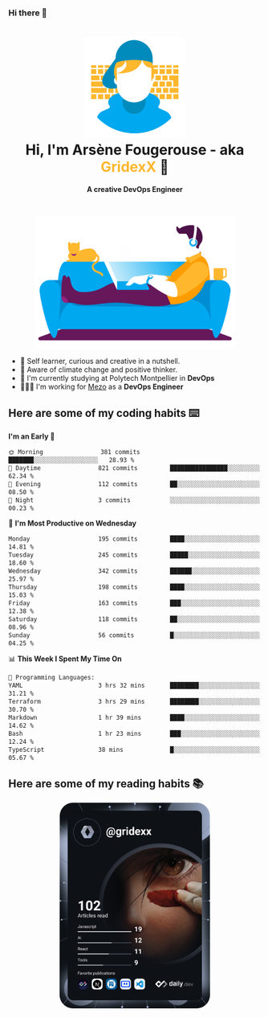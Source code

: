 ### Hi there 👋

<!--
**GridexX/gridexx** is a ✨ _special_ ✨ repository because its `README.md` (this file) appears on your GitHub profile.

Here are some ideas to get you started:

- 🔭 I’m currently working on ...
- 🌱 I’m currently learning ...
- 👯 I’m looking to collaborate on ...
- 🤔 I’m looking for help with ...
- 💬 Ask me about ...
- 📫 How to reach me: ...
- 😄 Pronouns: ...
- ⚡ Fun fact: ...
-->


<!-- Header -->
<h1 align="center">
  <img src="./images/user_profile.png" width="200">
  <br>
  Hi, I'm Arsène Fougerouse - aka <span style="color:#ffb72e">GridexX</span> 👋
</h1>


<p align="center">
  <b>A creative DevOps Engineer </b>
</p>
<br/>
<p align="center">
  <img src="./images/man_couch.png" width="400">
</p>

- 🎨 Self learner, curious and creative in a nutshell. 
- 🌱 Aware of climate change and positive thinker.
- 📕 I'm currently studying at Polytech Montpellier in **DevOps**
- 👨🏻‍💻 I'm working for [Mezo](https://meso-lr.umontpellier.fr/) as a **DevOps Engineer**


## Here are some of my coding habits ⌨️

<!-- Add a section about tech and Ops stack
  Like this one : https://github.com/Xanthus58#-tech-stack
-->
<!--START_SECTION:waka-->
**I'm an Early 🐤** 

```text
🌞 Morning                381 commits         ███████░░░░░░░░░░░░░░░░░░   28.93 % 
🌆 Daytime                821 commits         ████████████████░░░░░░░░░   62.34 % 
🌃 Evening                112 commits         ██░░░░░░░░░░░░░░░░░░░░░░░   08.50 % 
🌙 Night                  3 commits           ░░░░░░░░░░░░░░░░░░░░░░░░░   00.23 % 
```
📅 **I'm Most Productive on Wednesday** 

```text
Monday                   195 commits         ████░░░░░░░░░░░░░░░░░░░░░   14.81 % 
Tuesday                  245 commits         █████░░░░░░░░░░░░░░░░░░░░   18.60 % 
Wednesday                342 commits         ██████░░░░░░░░░░░░░░░░░░░   25.97 % 
Thursday                 198 commits         ████░░░░░░░░░░░░░░░░░░░░░   15.03 % 
Friday                   163 commits         ███░░░░░░░░░░░░░░░░░░░░░░   12.38 % 
Saturday                 118 commits         ██░░░░░░░░░░░░░░░░░░░░░░░   08.96 % 
Sunday                   56 commits          █░░░░░░░░░░░░░░░░░░░░░░░░   04.25 % 
```


📊 **This Week I Spent My Time On** 

```text
💬 Programming Languages: 
YAML                     3 hrs 32 mins       ████████░░░░░░░░░░░░░░░░░   31.21 % 
Terraform                3 hrs 29 mins       ████████░░░░░░░░░░░░░░░░░   30.70 % 
Markdown                 1 hr 39 mins        ████░░░░░░░░░░░░░░░░░░░░░   14.62 % 
Bash                     1 hr 23 mins        ███░░░░░░░░░░░░░░░░░░░░░░   12.24 % 
TypeScript               38 mins             █░░░░░░░░░░░░░░░░░░░░░░░░   05.67 % 
```


<!--END_SECTION:waka-->

## Here are some of my reading habits 📚
<div  align="center">
  <img src="./images/devcard.svg" width="300">
</div>
